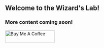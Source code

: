 ## Welcome to the Wizard's Lab!

### More content coming soon!

<img src="https://cdn.buymeacoffee.com/buttons/v2/default-blue.png" alt="Buy Me A Coffee"
        style="height: 40px !important;width: 160px !important;">

